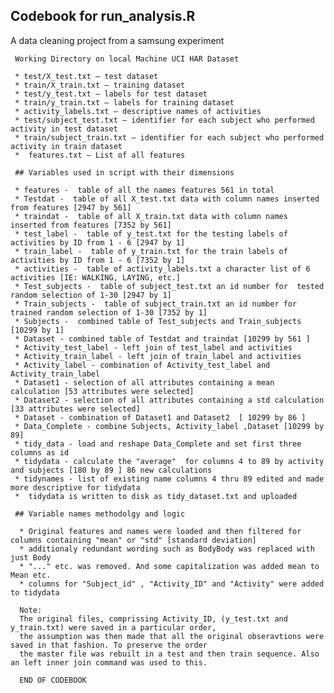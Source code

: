   ## Codebook for run_analysis.R 
   A data cleaning project from a samsung experiment 
   
     Working Directory on local Machine UCI HAR Dataset
      
     * test/X_test.txt – test dataset
     * train/X_train.txt – training dataset
     * test/y_test.txt – labels for test dataset
     * train/y_train.txt – labels for training dataset
     * activity_labels.txt – descriptive names of activities
     * test/subject_test.txt – identifier for each subject who performed activity in test dataset
     * train/subject_train.txt – identifier for each subject who performed activity in train dataset
     *  features.txt – List of all features
   
     ## Variables used in script with their dimensions
     
     * features -  table of all the names features 561 in total
     * Testdat -  table of all X_test.txt data with column names inserted from features [2947 by 561]
     * traindat -  table of all X_train.txt data with column names inserted from features [7352 by 561]
     * test_label -  table of y_test.txt for the testing labels of activities by ID from 1 - 6 [2947 by 1]
     * train_label -  table of y_train.txt for the train labels of activities by ID from 1 - 6 [7352 by 1]
     * activities -  table of activity_labels.txt a character list of 6 activities [IE: WALKING, LAYING, etc.] 
     * Test_subjects -  table of subject_test.txt an id number for  tested random selection of 1-30 [2947 by 1] 
     * Train_subjects -  table of subject_train.txt an id number for trained random selection of 1-30 [7352 by 1] 
     * Subjects -  combined table of Test_subjects and Train_subjects  [10299 by 1]  
     * Dataset - combined table of Testdat and traindat [10299 by 561 ]
     * Activity_test_label - left join of test_label and activities
     * Activity_train_label - left join of train_label and activities
     * Activity_label - combination of Activity_test_label and Activity_train_label
     * Dataset1 - selection of all attributes containing a mean calculation [53 attributes were selected]
     * Dataset2 - selection of all attributes containing a std calculation [33 attributes were selected]
     * Dataset - combination of Dataset1 and Dataset2  [ 10299 by 86 ]
     * Data_Complete - combine Subjects, Activity_label ,Dataset [10299 by 89]
     * tidy_data - load and reshape Data_Complete and set first three columns as id 
     * tidydata - calculate the "average"  for columns 4 to 89 by activity and subjects [180 by 89 ] 86 new calculations
     * tidynames - list of existing name columns 4 thru 89 edited and made more descriptive for tidydata
     *  tidydata is written to disk as tidy_dataset.txt and uploaded 
     
     ## Variable names methodolgy and logic
      
      * Original features and names were loaded and then filtered for columns containing "mean" or "std" [standard deviation]
      * additionaly redundant wording such as BodyBody was replaced with just Body
      * "..." etc. was removed. And some capitalization was added mean to Mean etc.
      * columns for "Subject_id" , "Activity_ID" and "Activity" were added to tidydata 
      
      Note:
      The original files, comprissing Activity_ID, (y_test.txt and y_train.txt) were saved in a particular order, 
      the assumption was then made that all the original obseravtions were saved in that fashion. To preserve the order
      the master file was rebuilt in a test and then train sequence. Also an left inner join command was used to this.
      
      END OF CODEBOOK
      
